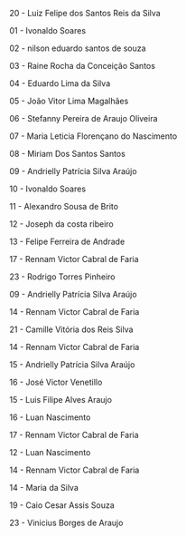 20 - Luiz Felipe dos Santos Reis da Silva

01 - Ivonaldo Soares

02 - nilson eduardo santos de souza

03 - Raine Rocha da Conceição Santos

04 - Eduardo Lima da Silva

05 - João Vitor Lima Magalhães

06 - Stefanny Pereira de Araujo Oliveira

07 - Maria Leticia Florençano do Nascimento

08 - Miriam Dos Santos Santos

09 - Andrielly Patrícia Silva Araújo

10 - Ivonaldo Soares

11 - Alexandro Sousa de Brito

12 - Joseph da costa ribeiro

13 - Felipe Ferreira de Andrade

17 - Rennam Victor Cabral de Faria

23 - Rodrigo Torres Pinheiro

09 - Andrielly Patrícia Silva Araújo

14 - Rennam Victor Cabral de Faria

21 - Camille Vitória dos Reis Silva

14 - Rennam Victor Cabral de Faria

15 - Andrielly Patrícia Silva Araújo

16 - José Victor Venetillo

15 - Luis Filipe Alves Araujo

16 - Luan Nascimento

17 - Rennam Victor Cabral de Faria

12 - Luan Nascimento

14 - Rennam Victor Cabral de Faria

14 - Maria da Silva

19 - Caio Cesar Assis Souza

23 - Vinicius Borges de Araujo
